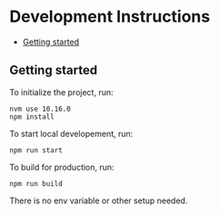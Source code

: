 # Development Instructions
- [Getting started](#getting-started)

## Getting started

To initialize the project, run:

```
nvm use 10.16.0
npm install
```

To start local developement, run:

```
npm run start
```

To build for production, run:

```
npm run build
```

There is no env variable or other setup needed.

